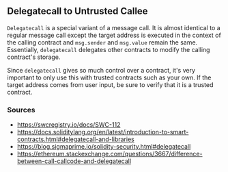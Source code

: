 ## Delegatecall to Untrusted Callee

`Delegatecall` is a special variant of a message call. It is almost identical to a regular message call except the target address is executed in the context of the calling contract and `msg.sender` and `msg.value` remain the same. Essentially, `delegatecall` delegates other contracts to modify the calling contract's storage.

Since `delegatecall` gives so much control over a contract, it's very important to only use this with trusted contracts such as your own. If the target address comes from user input, be sure to verify that it is a trusted contract.

### Sources

- https://swcregistry.io/docs/SWC-112
- https://docs.soliditylang.org/en/latest/introduction-to-smart-contracts.html#delegatecall-and-libraries
- https://blog.sigmaprime.io/solidity-security.html#delegatecall
- https://ethereum.stackexchange.com/questions/3667/difference-between-call-callcode-and-delegatecall